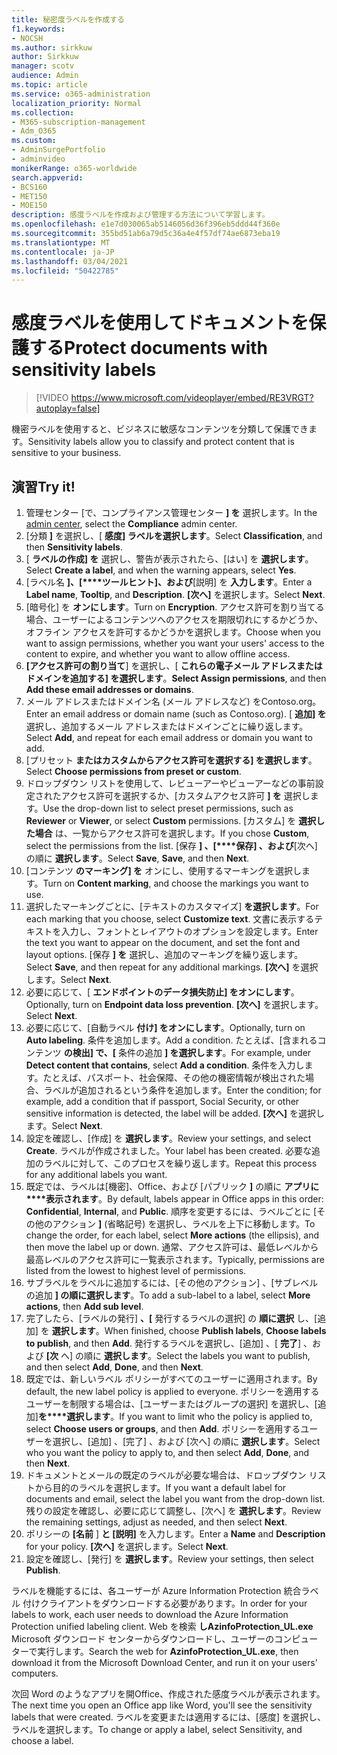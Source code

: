 ```yaml
---
title: 秘密度ラベルを作成する
f1.keywords:
- NOCSH
ms.author: sirkkuw
author: Sirkkuw
manager: scotv
audience: Admin
ms.topic: article
ms.service: o365-administration
localization_priority: Normal
ms.collection:
- M365-subscription-management
- Adm_O365
ms.custom:
- AdminSurgePortfolio
- adminvideo
monikerRange: o365-worldwide
search.appverid:
- BCS160
- MET150
- MOE150
description: 感度ラベルを作成および管理する方法について学習します。
ms.openlocfilehash: e1e7d030065ab5146056d36f396eb5ddd44f360e
ms.sourcegitcommit: 355bd51ab6a79d5c36a4e4f57df74ae6873eba19
ms.translationtype: MT
ms.contentlocale: ja-JP
ms.lasthandoff: 03/04/2021
ms.locfileid: "50422785"
---
```

# <a name="protect-documents-with-sensitivity-labels"></a><span data-ttu-id="3f17c-103">感度ラベルを使用してドキュメントを保護する</span><span class="sxs-lookup"><span data-stu-id="3f17c-103">Protect documents with sensitivity labels</span></span>

> [!VIDEO https://www.microsoft.com/videoplayer/embed/RE3VRGT?autoplay=false]

<span data-ttu-id="3f17c-104">機密ラベルを使用すると、ビジネスに敏感なコンテンツを分類して保護できます。</span><span class="sxs-lookup"><span data-stu-id="3f17c-104">Sensitivity labels allow you to classify and protect content that is sensitive to your business.</span></span>

## <a name="try-it"></a><span data-ttu-id="3f17c-105">演習</span><span class="sxs-lookup"><span data-stu-id="3f17c-105">Try it!</span></span>

1. <span data-ttu-id="3f17c-106">管理センター [で、[](https://admin.microsoft.com)コンプライアンス管理センター **] を** 選択します。</span><span class="sxs-lookup"><span data-stu-id="3f17c-106">In the [admin center](https://admin.microsoft.com), select the **Compliance** admin center.</span></span>
1. <span data-ttu-id="3f17c-107">[分類 **]** を選択し、[ **感度] ラベルを選択します**。</span><span class="sxs-lookup"><span data-stu-id="3f17c-107">Select **Classification**, and then **Sensitivity labels**.</span></span>
1. <span data-ttu-id="3f17c-108">[ **ラベルの作成] を** 選択し、警告が表示されたら、[はい] を **選択します**。</span><span class="sxs-lookup"><span data-stu-id="3f17c-108">Select **Create a label**, and when the warning appears, select **Yes**.</span></span>
1. <span data-ttu-id="3f17c-109">[ラベル名 **]、[\*\*\*\*ツールヒント]、および**[説明] を **入力します**。</span><span class="sxs-lookup"><span data-stu-id="3f17c-109">Enter a **Label name**, **Tooltip**, and **Description**.</span></span> <span data-ttu-id="3f17c-110">**[次へ]** を選択します。</span><span class="sxs-lookup"><span data-stu-id="3f17c-110">Select **Next**.</span></span>
1. <span data-ttu-id="3f17c-111">[暗号化] を **オンにします**。</span><span class="sxs-lookup"><span data-stu-id="3f17c-111">Turn on **Encryption**.</span></span> <span data-ttu-id="3f17c-112">アクセス許可を割り当てる場合、ユーザーによるコンテンツへのアクセスを期限切れにするかどうか、オフライン アクセスを許可するかどうかを選択します。</span><span class="sxs-lookup"><span data-stu-id="3f17c-112">Choose when you want to assign permissions, whether you want your users' access to the content to expire, and whether you want to allow offline access.</span></span>
1. <span data-ttu-id="3f17c-113">**[アクセス許可の割り当て**] を選択し、[ **これらの電子メール アドレスまたはドメインを追加する] を選択します**。</span><span class="sxs-lookup"><span data-stu-id="3f17c-113">**Select Assign permissions**, and then **Add these email addresses or domains**.</span></span>
1. <span data-ttu-id="3f17c-114">メール アドレスまたはドメイン名 (メール アドレスなど) をContoso.org。</span><span class="sxs-lookup"><span data-stu-id="3f17c-114">Enter an email address or domain name (such as Contoso.org).</span></span>  <span data-ttu-id="3f17c-115">[ **追加] を** 選択し、追加するメール アドレスまたはドメインごとに繰り返します。</span><span class="sxs-lookup"><span data-stu-id="3f17c-115">Select **Add**, and repeat for each email address or domain you want to add.</span></span>
1. <span data-ttu-id="3f17c-116">[プリセット **またはカスタムからアクセス許可を選択する] を選択します**。</span><span class="sxs-lookup"><span data-stu-id="3f17c-116">Select **Choose permissions from preset or custom**.</span></span>
1. <span data-ttu-id="3f17c-117">ドロップダウン リストを使用して、レビューアーやビューアーなどの事前設定されたアクセス許可を選択するか、[カスタムアクセス許可 **] を** 選択します。</span><span class="sxs-lookup"><span data-stu-id="3f17c-117">Use the drop-down list to select preset permissions, such as **Reviewer** or **Viewer**, or select **Custom** permissions.</span></span> <span data-ttu-id="3f17c-118">[カスタム] を **選択した場合** は、一覧からアクセス許可を選択します。</span><span class="sxs-lookup"><span data-stu-id="3f17c-118">If you chose **Custom**, select the permissions from the list.</span></span> <span data-ttu-id="3f17c-119">[保存 **] 、[\*\*\*\*保存] 、および**[次へ] の順に **選択します**。</span><span class="sxs-lookup"><span data-stu-id="3f17c-119">Select **Save**, **Save**, and then **Next**.</span></span>
1. <span data-ttu-id="3f17c-120">[コンテンツ **のマーキング] を** オンにし、使用するマーキングを選択します。</span><span class="sxs-lookup"><span data-stu-id="3f17c-120">Turn on **Content marking**, and choose the markings you want to use.</span></span>
1. <span data-ttu-id="3f17c-121">選択したマーキングごとに、[テキストのカスタマイズ] **を選択します**。</span><span class="sxs-lookup"><span data-stu-id="3f17c-121">For each marking that you choose, select **Customize text**.</span></span> <span data-ttu-id="3f17c-122">文書に表示するテキストを入力し、フォントとレイアウトのオプションを設定します。</span><span class="sxs-lookup"><span data-stu-id="3f17c-122">Enter the text you want to appear on the document, and set the font and layout options.</span></span> <span data-ttu-id="3f17c-123">[保存 **] を** 選択し、追加のマーキングを繰り返します。</span><span class="sxs-lookup"><span data-stu-id="3f17c-123">Select **Save**, and then repeat for any additional markings.</span></span> <span data-ttu-id="3f17c-124">**[次へ]** を選択します。</span><span class="sxs-lookup"><span data-stu-id="3f17c-124">Select **Next**.</span></span>
1. <span data-ttu-id="3f17c-125">必要に応じて、[ **エンドポイントのデータ損失防止] をオンにします**。</span><span class="sxs-lookup"><span data-stu-id="3f17c-125">Optionally, turn on **Endpoint data loss prevention**.</span></span> <span data-ttu-id="3f17c-126">**[次へ]** を選択します。</span><span class="sxs-lookup"><span data-stu-id="3f17c-126">Select **Next**.</span></span>
1. <span data-ttu-id="3f17c-127">必要に応じて、[自動ラベル **付け] をオンにします**。</span><span class="sxs-lookup"><span data-stu-id="3f17c-127">Optionally, turn on **Auto labeling**.</span></span> <span data-ttu-id="3f17c-128">条件を追加します。</span><span class="sxs-lookup"><span data-stu-id="3f17c-128">Add a condition.</span></span> <span data-ttu-id="3f17c-129">たとえば、[含まれるコンテンツ **の検出] で、[** 条件の追加 **] を選択します**。</span><span class="sxs-lookup"><span data-stu-id="3f17c-129">For example, under **Detect content that contains**, select **Add a condition**.</span></span> <span data-ttu-id="3f17c-130">条件を入力します。たとえば、パスポート、社会保障、その他の機密情報が検出された場合、ラベルが追加されるという条件を追加します。</span><span class="sxs-lookup"><span data-stu-id="3f17c-130">Enter the condition; for example, add a condition that if passport, Social Security, or other sensitive information is detected, the label will be added.</span></span> <span data-ttu-id="3f17c-131">**[次へ]** を選択します。</span><span class="sxs-lookup"><span data-stu-id="3f17c-131">Select **Next**.</span></span>
1. <span data-ttu-id="3f17c-132">設定を確認し、[作成] を **選択します**。</span><span class="sxs-lookup"><span data-stu-id="3f17c-132">Review your settings, and select **Create**.</span></span> <span data-ttu-id="3f17c-133">ラベルが作成されました。</span><span class="sxs-lookup"><span data-stu-id="3f17c-133">Your label has been created.</span></span> <span data-ttu-id="3f17c-134">必要な追加のラベルに対して、このプロセスを繰り返します。</span><span class="sxs-lookup"><span data-stu-id="3f17c-134">Repeat this process for any additional labels you want.</span></span>
1. <span data-ttu-id="3f17c-135">既定では、ラベルは[機密]、Office、および [パブリック **]** の順に **アプリに\*\*\*\*表示されます**。</span><span class="sxs-lookup"><span data-stu-id="3f17c-135">By default, labels appear in Office apps in this order: **Confidential**, **Internal**, and **Public**.</span></span> <span data-ttu-id="3f17c-136">順序を変更するには、ラベルごとに [その他のアクション **]** (省略記号) を選択し、ラベルを上下に移動します。</span><span class="sxs-lookup"><span data-stu-id="3f17c-136">To change the order, for each label, select **More actions** (the ellipsis), and then move the label up or down.</span></span> <span data-ttu-id="3f17c-137">通常、アクセス許可は、最低レベルから最高レベルのアクセス許可に一覧表示されます。</span><span class="sxs-lookup"><span data-stu-id="3f17c-137">Typically, permissions are listed from the lowest to highest level of permissions.</span></span>
1. <span data-ttu-id="3f17c-138">サブラベルをラベルに追加するには、[その他のアクション] 、[サブレベルの追加 **] の順に選択します**。</span><span class="sxs-lookup"><span data-stu-id="3f17c-138">To add a sub-label to a label, select **More actions**, then **Add sub level**.</span></span>
1. <span data-ttu-id="3f17c-139">完了したら、[ラベルの発行] **、[** 発行するラベルの選択] の **順に選択** し、[追加] を **選択します**。</span><span class="sxs-lookup"><span data-stu-id="3f17c-139">When finished, choose **Publish labels**, **Choose labels to publish**, and then **Add**.</span></span> <span data-ttu-id="3f17c-140">発行するラベルを選択し、[追加] 、[ **完了**] 、および **[次** へ] の順に **選択します**。</span><span class="sxs-lookup"><span data-stu-id="3f17c-140">Select the labels you want to publish, and then select **Add**, **Done**, and then **Next**.</span></span>
1. <span data-ttu-id="3f17c-141">既定では、新しいラベル ポリシーがすべてのユーザーに適用されます。</span><span class="sxs-lookup"><span data-stu-id="3f17c-141">By default, the new label policy is applied to everyone.</span></span> <span data-ttu-id="3f17c-142">ポリシーを適用するユーザーを制限する場合は、[ユーザーまたはグループの選択] を選択し、[追加]**を\*\*\*\*選択します**。</span><span class="sxs-lookup"><span data-stu-id="3f17c-142">If you want to limit who the policy is applied to, select **Choose users or groups**, and then **Add**.</span></span> <span data-ttu-id="3f17c-143">ポリシーを適用するユーザーを選択し、[追加] 、[完了] 、および [次へ] の順に **選択します**。</span><span class="sxs-lookup"><span data-stu-id="3f17c-143">Select who you want the policy to apply to, and then select **Add**, **Done**, and then **Next**.</span></span>
1. <span data-ttu-id="3f17c-144">ドキュメントとメールの既定のラベルが必要な場合は、ドロップダウン リストから目的のラベルを選択します。</span><span class="sxs-lookup"><span data-stu-id="3f17c-144">If you want a default label for documents and email, select the label you want from the drop-down list.</span></span> <span data-ttu-id="3f17c-145">残りの設定を確認し、必要に応じて調整し、[次へ] を **選択します**。</span><span class="sxs-lookup"><span data-stu-id="3f17c-145">Review the remaining settings, adjust as needed, and then select **Next**.</span></span>
1. <span data-ttu-id="3f17c-146">ポリシーの **[名前** ] **と [説明]** を入力します。</span><span class="sxs-lookup"><span data-stu-id="3f17c-146">Enter a **Name** and **Description** for your policy.</span></span> <span data-ttu-id="3f17c-147">**[次へ]** を選択します。</span><span class="sxs-lookup"><span data-stu-id="3f17c-147">Select **Next**.</span></span>
1. <span data-ttu-id="3f17c-148">設定を確認し、[発行] を **選択します**。</span><span class="sxs-lookup"><span data-stu-id="3f17c-148">Review your settings, then select **Publish**.</span></span>

<span data-ttu-id="3f17c-149">ラベルを機能するには、各ユーザーが Azure Information Protection 統合ラベル 付けクライアントをダウンロードする必要があります。</span><span class="sxs-lookup"><span data-stu-id="3f17c-149">In order for your labels to work, each user needs to download the Azure Information Protection unified labeling client.</span></span> <span data-ttu-id="3f17c-150">Web を検索 **しAzinfoProtection_UL.exe** Microsoft ダウンロード センターからダウンロードし、ユーザーのコンピューターで実行します。</span><span class="sxs-lookup"><span data-stu-id="3f17c-150">Search the web for **AzinfoProtection_UL.exe**, then download it from the Microsoft Download Center, and run it on your users' computers.</span></span>

<span data-ttu-id="3f17c-151">次回 Word のようなアプリを開Office、作成された感度ラベルが表示されます。</span><span class="sxs-lookup"><span data-stu-id="3f17c-151">The next time you open an Office app like Word, you'll see the sensitivity labels that were created.</span></span> <span data-ttu-id="3f17c-152">ラベルを変更または適用するには、[感度] を選択し、ラベルを選択します。</span><span class="sxs-lookup"><span data-stu-id="3f17c-152">To change or apply a label, select Sensitivity, and choose a label.</span></span>

